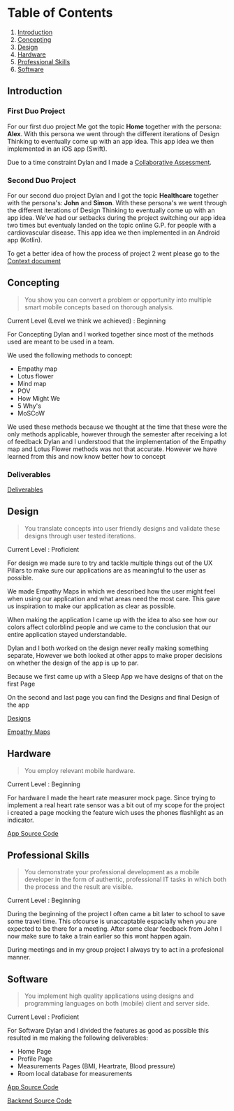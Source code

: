 # Table of Contents
1. [Introduction](#Introduction)
2. [Concepting](#concepting)
3. [Design](#design)
4. [Hardware](#hardware)
5. [Professional Skills](#professional-skills)
6. [Software](#software)

## Introduction

### First Duo Project
For our first duo project Me got the topic __Home__ together with the persona: __Alex__.
With this persona we went through the different iterations of Design Thinking to eventually come up with an app idea.
This app idea we then implemented in an iOS app (Swift).

Due to a time constraint Dylan and I made a [Collaborative Assessment](https://github.com/Semester4Duo/Project-1/blob/main/README.md).

### Second Duo Project
For our second duo project Dylan and I got the topic __Healthcare__ together with the persona's: __John__ and __Simon__.
With these persona's we went through the different iterations of Design Thinking to eventually come up with an app idea. We've had our setbacks during the project switching our app idea two times but eventualy landed on the topic online G.P. for people with a cardiovascular disease.
This app idea we then implemented in an Android app (Kotlin).

To get a better idea of how the process of project 2 went please go to the [Context document](https://github.com/Semester4Duo/Project-2/blob/main/Documentatie/Context.md)

##  Concepting
>You show you can convert a problem or opportunity into multiple smart mobile concepts based on thorough analysis.

Current Level (Level we think we achieved) : Beginning

For Concepting Dylan and I worked together since most of the methods used are meant to be used in a team.

We used the following methods to concept:
- Empathy map
- Lotus flower
- Mind map
- POV
- How Might We
- 5 Why's
- MoSCoW

We used these methods because we thought at the time that these were the only methods applicable, however through the semester after receiving a lot of feedback Dylan and I understood that the implementation of the Empathy map and Lotus Flower methods was not that accurate. However we have learned from this and now know better how to concept

### Deliverables

[Deliverables](https://github.com/DavidRRg/Semester-4-Portfolio/blob/master/deliverables.md#concepting)

## Design
>You translate concepts into user friendly designs and validate these designs through user tested iterations.

Current Level : Proficient

For design we made sure to try and tackle multiple things out of the UX Pillars to make sure our applications are as meaningful to the user as possible.

We made Empathy Maps in which we described how the user might feel when using our application and what areas need the most care. This gave us inspiration to make our application as clear as possible.

When making the application I came up with the idea to also see how our colors affect colorblind people and we came to the conclusion that our entire application stayed understandable.

Dylan and I both worked on the design never really making something separate, However we both looked at other apps to make proper decisions on whether the design of the app is up to par.

Because we first came up with a Sleep App we have designs of that on the first Page

On the second and last page you can find the Designs and final Design of the app

[Designs](https://www.figma.com/file/4axzxdxlSOjBpY5D8NEa85/Hack.me?node-id=0%3A1)

[Empathy Maps](https://github.com/DavidRRg/Semester-4-Portfolio/blob/master/deliverables.md#prototyping)

## Hardware
>You employ relevant mobile hardware.

Current Level : Beginning

For hardware I made the heart rate measurer mock page. Since trying to implement a real heart rate sensor was a bit out of my scope for the project i created a page mocking the feature wich uses the phones flashlight as an indicator.

[App Source Code](https://github.com/Semester4Duo/Project-2-App/tree/main)

## Professional Skills
>You demonstrate your professional development as a mobile developer in the form of authentic, professional IT tasks in which both the process and the result are visible.

Current Level : Beginning

During the beginning of the project I often came a bit later to school to save some travel time. This ofcourse is unaccaptable espacially when you are expected to be there for a meeting. After some clear feedback from John I now make sure to take a train earlier so this wont happen again.

During meetings and in my group project I always try to act in a profesional manner.



## Software
>You implement high quality applications using designs and programming languages on both (mobile) client and server side.

Current Level : Proficient

For Software Dylan and I divided the features as good as possible this resulted in me making the following deliverables:

* Home Page
* Profile Page
* Measurements Pages (BMI, Heartrate, Blood pressure)
* Room local database for measurements

[App Source Code](https://github.com/Semester4Duo/Project-2-App/tree/main)

[Backend Source Code](https://github.com/Semester4Duo/Project-2-Backend/tree/main)

